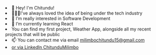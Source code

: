 <li>👋 Hey! I'm Chitundu!</li>
<li>👩🏽‍💻I've always loved the idea of being under the tech industry</li>
<li>👀 I’m really interested in Software Development</li>
<li>🌱 I’m currently learning React</li>
<li>You can find my first project, Weather App, alongside all my recent projects that will be public</li>
<li>📫 You can contact me via email <a href="mailto:Milimbochitundu15@gmail.com" />milimbochitundu15@gmail.com </li>
<li> or via LinkedIn <a href="https://www.linkedin.com/in/chitundu-milimbo-1b6445255/" />ChitunduMilimbo</li>
